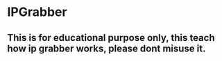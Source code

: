 # IPGrabber
## This is for educational purpose only, this teach how ip grabber works, please dont misuse it.
